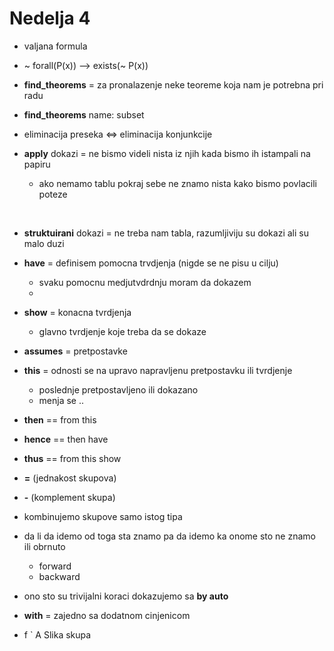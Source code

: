 # Nedelja 4 

- valjana formula 
- ~ forall(P(x)) --> exists(~ P(x)) 

- **find_theorems** = za pronalazenje neke teoreme koja nam je potrebna pri radu 
- **find_theorems** name: subset 
- eliminacija preseka <=> eliminacija konjunkcije

- **apply** dokazi = ne bismo videli nista iz njih kada bismo ih istampali na papiru 
	- ako nemamo tablu pokraj sebe ne znamo nista kako bismo povlacili poteze 

<br>

- **struktuirani** dokazi = ne treba nam tabla, razumljiviju su dokazi ali su malo duzi 

- **have** = definisem pomocna trvdjenja (nigde se ne pisu u cilju)
	- svaku pomocnu medjutvdrdnju moram da dokazem 
	- 
	
- **show** = konacna tvrdjenja
	- glavno tvrdjenje koje treba da se dokaze

- **assumes** = pretpostavke 

- **this** = odnosti se na upravo napravljenu pretpostavku ili tvrdjenje 
	- poslednje pretpostavljeno ili dokazano 
	- menja se ..

- **then** == from this

- **hence** == then have

- **thus** == from this show 

- **=** (jednakost skupova)
- **-** (komplement skupa)

- kombinujemo skupove samo istog tipa 

- da li da idemo od toga sta znamo pa da idemo ka onome sto ne znamo ili obrnuto 
	- forward 
	- backward 

- ono sto su trivijalni koraci dokazujemo sa **by auto**

- **with** = zajedno sa dodatnom cinjenicom 

- f ` A Slika skupa
